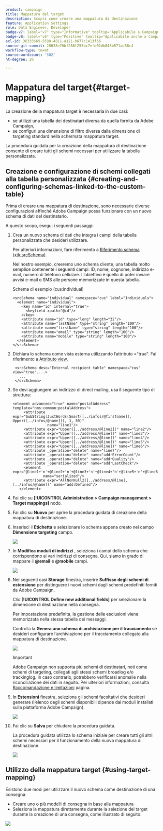 ```yaml
---
product: campaign
title: Mappatura del target
description: Scopri come creare una mappatura di destinazione
feature: Application Settings
role: Data Engineer, Developer
badge-v7: label="v7" type="Informative" tooltip="Applicabile a Campaign Classic v7"
badge-v8: label="v8" type="Positive" tooltip="Applicabile anche a Campaign v8"
exl-id: 38333669-5598-4811-a121-b677c1413f56
source-git-commit: 28638e76bf286f253bc7efd02db848b571ad88c4
workflow-type: tm+mt
source-wordcount: '502'
ht-degree: 2%

---
```


# Mappatura del target{#target-mapping}



La creazione della mappatura target è necessaria in due casi:

* se utilizzi una tabella dei destinatari diversa da quella fornita da Adobe Campaign,
* se configuri una dimensione di filtro diversa dalla dimensione di targeting standard nella schermata mappatura target.

La procedura guidata per la creazione della mappatura di destinazione consente di creare tutti gli schemi necessari per utilizzare la tabella personalizzata.

## Creazione e configurazione di schemi collegati alla tabella personalizzata {#creating-and-configuring-schemas-linked-to-the-custom-table}

Prima di creare una mappatura di destinazione, sono necessarie diverse configurazioni affinché Adobe Campaign possa funzionare con un nuovo schema di dati del destinatario.

A questo scopo, esegui i seguenti passaggi:

1. Crea un nuovo schema di dati che integra i campi della tabella personalizzata che desideri utilizzare.

   Per ulteriori informazioni, fare riferimento a [Riferimento schema (xtk:srcSchema)](../../configuration/using/about-schema-reference.md).

   Nel nostro esempio, creeremo uno schema cliente, una tabella molto semplice contenente i seguenti campi: ID, nome, cognome, indirizzo e-mail, numero di telefono cellulare. L’obiettivo è quello di poter inviare avvisi e-mail o SMS alle persone memorizzate in questa tabella.

   Schema di esempio (cus:individual)

   ```
   <srcSchema name="individual" namespace="cus" label="Individuals">
     <element name="individual">
       <key name="id" internal="true">
         <keyfield xpath="@id"/>
       </key>
       <attribute name="id" type="long" length="32"/>
       <attribute name="lastName" type="string" length="100"/>
       <attribute name="firstName" type="string" length="100"/>
       <attribute name="email" type="string" length="100"/>
       <attribute name="mobile" type="string" length="100"/>
     </element>
   </srcSchema>
   ```

1. Dichiara lo schema come vista esterna utilizzando l’attributo =&quot;true&quot;. Fai riferimento a [Attributo view](../../configuration/using/schema-characteristics.md#the-view-attribute).

   ```
    <srcSchema desc="External recipient table" namespace="cus" view="true"....>
      ...
    </srcSchema>
   ```

1. Se devi aggiungere un indirizzo di direct mailing, usa il seguente tipo di struttura:

   ```
   <element advanced="true" name="postalAddress" template="nms:common:postalAddress">
        <attribute expr="SubString(JuxtWords(Smart([../infos/@firstname]), Upper([../infos/@name])), 1, 80)"
                   name="line1"/>
        <attribute expr="Upper([../address/@line2])" name="line2"/>
        <attribute expr="Upper([../address/@line])" name="line3"/>
        <attribute expr="Upper([../address/@line])" name="line4"/>
        <attribute expr="Upper([../address/@line])" name="line5"/>
        <attribute expr="Upper([../address/@line])" name="line6"/>
        <attribute _operation="delete" name="line7"/>
        <attribute _operation="delete" name="addrErrorCount"/>
        <attribute _operation="delete" name="addrQuality"/>
        <attribute _operation="delete" name="addrLastCheck"/>
        <element expr="@line1+'n'+@line2+'n'+@line3+'n'+@line4+'n'+@line5+'n'+@line6"
                 name="serialized"/>
        <attribute expr="AllNonNull2([../address/@line], [../infos/@name])" name="addrDefined"/>
      </element>
   ```

1. Fai clic su **[!UICONTROL Administration > Campaign management > Target mappings]** nodo.
1. Fai clic su **Nuovo** per aprire la procedura guidata di creazione della mappatura di destinazione.
1. Inserisci il **Etichetta** e selezionare lo schema appena creato nel campo **Dimensione targeting** campo.

   ![](assets/mapping_diffusion_wizard_1.png)

1. In **Modifica moduli di indirizzi** , seleziona i campi dello schema che corrispondono ai vari indirizzi di consegna. Qui, siamo in grado di mappare il **@email** e **@mobile** campi.

   ![](assets/mapping_diffusion_wizard_2.png)

1. Nei seguenti casi **Storage** finestra, inserire **Suffisso degli schemi di estensione** per distinguere i nuovi schemi dagli schemi predefiniti forniti da Adobe Campaign.

   Clic **[!UICONTROL Define new additional fields]** per selezionare la dimensione di destinazione nella consegna.

   Per impostazione predefinita, la gestione delle esclusioni viene memorizzata nella stessa tabella dei messaggi.

   Controlla la **Genera uno schema di archiviazione per il tracciamento** se desideri configurare l’archiviazione per il tracciamento collegato alla mappatura di destinazione.

   ![](assets/mapping_diffusion_wizard_3.png)

   >[!IMPORTANT]
   >
   >Adobe Campaign non supporta più schemi di destinatari, noti come schemi di targeting, collegati agli stessi schemi broadlog e/o trackinglog. In caso contrario, potrebbero verificarsi anomalie nella riconciliazione dei dati in seguito. Per ulteriori informazioni, consulta [Raccomandazione e limitazioni](../../configuration/using/about-custom-recipient-table.md) pagina.

1. In **Estensioni** finestra, seleziona gli schemi facoltativi che desideri generare (l’elenco degli schemi disponibili dipende dai moduli installati sulla piattaforma Adobe Campaign).

   ![](assets/mapping_diffusion_wizard_4.png)

1. Fai clic su **Salva** per chiudere la procedura guidata.

   La procedura guidata utilizza lo schema iniziale per creare tutti gli altri schemi necessari per il funzionamento della nuova mappatura di destinazione.

   ![](assets/mapping_schema_list.png)

## Utilizzo della mappatura target {#using-target-mapping}

Esistono due modi per utilizzare il nuovo schema come destinazione di una consegna:

* Creare uno o più modelli di consegna in base alla mappatura
* Seleziona la mappatura direttamente durante la selezione del target durante la creazione di una consegna, come illustrato di seguito:

![](assets/mapping_selection_ciblage.png)
